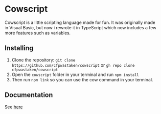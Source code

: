 # Cowscript

Cowscript is a little scripting language made for fun.
It was originally made in Visual Basic, but now i rewrote it in TypeScript which now includes a few more features such as variables.

## Installing

1. Clone the repository: `git clone https://github.com/cfpwastaken/cowscript` or `gh repo clone cfpwastaken/cowscript`
2. Open the `cowscript` folder in your terminal and run `npm install`
3. Then run `npm link` so you can use the cow command in your terminal.

## Documentation

See [here](https://github.com/cfpwastaken/cowscript/wiki)
